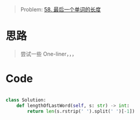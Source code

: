 > Problem: [58. 最后一个单词的长度](https://leetcode.cn/problems/length-of-last-word/description/)

# 思路

> 尝试一些 One-liner，，，

# Code

```Python []

class Solution:
    def lengthOfLastWord(self, s: str) -> int:
        return len(s.rstrip(' ').split(' ')[-1])
```
